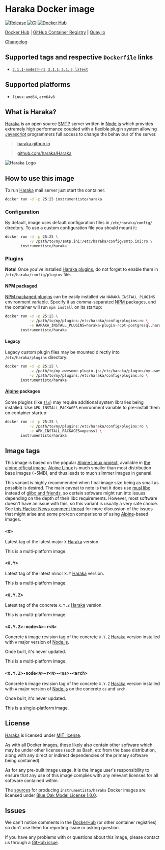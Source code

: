 Haraka Docker image
===================

[![Release](https://img.shields.io/github/v/release/instrumentisto/haraka-docker-image "Release")](https://github.com/instrumentisto/haraka-docker-image/releases)
[![CI](https://github.com/instrumentisto/haraka-docker-image/actions/workflows/ci.yml/badge.svg?branch=main "CI")](https://github.com/instrumentisto/haraka-docker-image/actions?query=workflow%3ACI+branch%3Amain)
[![Docker Hub](https://img.shields.io/docker/pulls/instrumentisto/haraka?label=Docker%20Hub%20pulls "Docker Hub pulls")](https://hub.docker.com/r/instrumentisto/haraka)

[Docker Hub](https://hub.docker.com/r/instrumentisto/haraka)
| [GitHub Container Registry](https://github.com/orgs/instrumentisto/packages/container/package/haraka)
| [Quay.io](https://quay.io/repository/instrumentisto/haraka)

[Changelog](https://github.com/instrumentisto/haraka-docker-image/blob/main/CHANGELOG.md)




## Supported tags and respective `Dockerfile` links

- [`3.1.1-node24-r3`, `3.1.1`, `3.1`, `3`, `latest`][d1]




## Supported platforms

- `linux`: `amd64`, `arm64v8`




## What is Haraka?

[Haraka] is an open source [SMTP] server written in [Node.js] which provides extremely high performance coupled with a flexible plugin system allowing [Javascript] programmers full access to change the behaviour of the server.

> [haraka.github.io][Haraka]

> [github.com/haraka/Haraka](https://github.com/haraka/Haraka)

![Haraka Logo](https://haraka.github.io/icon.png "Haraka Logo") 




## How to use this image

To run [Haraka] mail server just start the container:
```bash
docker run -d -p 25:25 instrumentisto/haraka
```


### Configuration

By default, image uses default configuration files in `/etc/haraka/config/` directory. To use a custom configuration file you should mount it:
```bash
docker run -d -p 25:25 \
           -v /path/to/my/smtp.ini:/etc/haraka/config/smtp.ini:ro \
       instrumentisto/haraka
```


### Plugins

__Note!__ Once you've installed [Haraka plugins][1], do not forget to enable them in `/etc/haraka/config/plugins` file.

#### NPM packaged

[NPM packaged plugins][2] can be easily installed via `HARAKA_INSTALL_PLUGINS` environment variable. Specify it as comma-separated [NPM] packages, and the container will run `npm install` on its startup:
```bash
docker run -d -p 25:25 \
           -v /path/to/my/plugins:/etc/haraka/config/plugins:ro \
           -e HARAKA_INSTALL_PLUGINS=haraka-plugin-rcpt-postgresql,haraka-plugin-auth-enc-file@1.0 \
       instrumentisto/haraka
```

#### Legacy

Legacy custom plugin files may be mounted directly into `/etc/haraka/plugins` directory:
```bash
docker run -d -p 25:25 \
           -v /path/to/my-awesome-plugin.js:/etc/haraka/plugins/my-awesome-plugin.js:ro \
           -v /path/to/my/plugins:/etc/haraka/config/plugins:ro \
       instrumentisto/haraka
```

#### [Alpine][11] packages

Some plugins (like [`tls`][3]) may require additional system libraries being installed. Use `APK_INSTALL_PACKAGES` environment variable to pre-install them on container startup:
```bash
docker run -d -p 25:25 \
           -v /path/to/my/plugins:/etc/haraka/config/plugins:ro \
           -e APK_INSTALL_PACKAGES=openssl \
       instrumentisto/haraka
```




## Image tags

This image is based on the popular [Alpine Linux project][11], available in [the alpine official image][12]. [Alpine Linux][11] is much smaller than most distribution base images (~5MB), and thus leads to much slimmer images in general.

This variant is highly recommended when final image size being as small as possible is desired. The main caveat to note is that it does use [musl libc][13] instead of [glibc and friends][14], so certain software might run into issues depending on the depth of their libc requirements. However, most software doesn't have an issue with this, so this variant is usually a very safe choice. See [this Hacker News comment thread][15] for more discussion of the issues that might arise and some pro/con comparisons of using [Alpine][11]-based images.


### `<X>`

Latest tag of the latest major `X` [Haraka] version.

This is a multi-platform image.


### `<X.Y>`

Latest tag of the latest minor `X.Y` [Haraka] version.

This is a multi-platform image.


### `<X.Y.Z>`

Latest tag of the concrete `X.Y.Z` [Haraka] version.

This is a multi-platform image.


### `<X.Y.Z>-node<A>-r<N>`

Concrete `N` image revision tag of the concrete `X.Y.Z` [Haraka] version installed with `A` major version of [Node.js].

Once built, it's never updated.

This is a multi-platform image.


### `<X.Y.Z>-node<A>-r<N>-<os>-<arch>`

Concrete `N` image revision tag of the concrete `X.Y.Z` [Haraka] version installed with `A` major version of [Node.js] on the concrete `os` and `arch`.

Once built, it's never updated.

This is a single-platform image.




## License

[Haraka] is licensed under [MIT license][91].

As with all Docker images, these likely also contain other software which may be under other licenses (such as Bash, etc from the base distribution, along with any direct or indirect dependencies of the primary software being contained).

As for any pre-built image usage, it is the image user's responsibility to ensure that any use of this image complies with any relevant licenses for all software contained within.

The [sources][92] for producing `instrumentisto/haraka` Docker images are licensed under [Blue Oak Model License 1.0.0][93].




## Issues

We can't notice comments in the [DockerHub] (or other container registries) so don't use them for reporting issue or asking question.

If you have any problems with or questions about this image, please contact us through a [GitHub issue][101].




[DockerHub]: https://hub.docker.com
[Javascript]: https://javascript.com
[Haraka]: https://haraka.github.io
[Node.js]: https://nodejs.org
[NPM]: https://www.npmjs.com
[SMTP]: https://en.wikipedia.org/wiki/Simple_Mail_Transfer_Protocol

[1]: https://haraka.github.io/core/Plugins
[2]: https://haraka.github.io/core/Plugins#plugins-as-modules
[3]: https://haraka.github.io/plugins/tls
[11]: http://alpinelinux.org
[12]: https://hub.docker.com/_/alpine
[13]: http://www.musl-libc.org
[14]: http://www.etalabs.net/compare_libcs.html
[15]: https://news.ycombinator.com/item?id=10782897
[91]: https://github.com/haraka/Haraka/blob/master/LICENSE
[92]: https://github.com/instrumentisto/haraka-docker-image
[93]: https://github.com/instrumentisto/haraka-docker-image/blob/main/LICENSE.md
[101]: https://github.com/instrumentisto/haraka-docker-image/issues

[d1]: https://github.com/instrumentisto/haraka-docker-image/blob/main/Dockerfile
